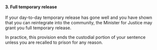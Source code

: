 ####  **3\. Full temporary release**

If your day-to-day temporary release has gone well and you have shown that you
can reintegrate into the community, the Minister for Justice may grant you
full temporary release.

In practice, this provision ends the custodial portion of your sentence unless
you are recalled to prison for any reason.
